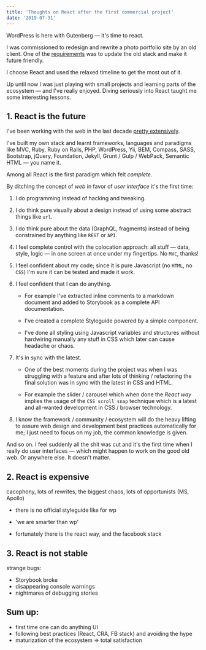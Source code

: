```yaml
---
title: 'Thoughts on React after the first commercial project'
date: '2019-07-31'
---
```


WordPress is here with Gutenberg &mdash; it's time to react.

<!--more-->

I was commissioned to redesign and rewrite a photo portfolio site by an old client. One of the [requirements](https://github.com/metamn/inu-v2-b#requirements) was to update the old stack and make it future friendly.

I choose React and used the relaxed timeline to get the most out of it.

Up until now I was just playing with small projects and learning parts of the ecosystem &mdash; and I've really enjoyed. Diving seriously into React taught me some interesting lessons.

## 1. React is the future

I've been working with the web in the last decade [pretty extensively](http://metamn.io/beat/on-old-and-new-stacks/).

I've built my own stack and learnt frameworks, languages and paradigms like MVC, Ruby, Ruby on Rails, PHP, WordPress, Yii, BEM, Compass, SASS, Bootstrap, jQuery, Foundation, Jekyll, Grunt / Gulp / WebPack, Semantic HTML &mdash; you name it.

Among all React is the first paradigm which felt _complete_.

By ditching the concept of _web_ in favor of _user interface_ it's the first time:

1. I do programming instead of hacking and tweaking.
2. I do think pure visually about a design instead of using some abstract things like `url`.
3. I do think pure about the data (GraphQL, fragments) instead of being constrained by anything like `REST` or `API`.
4. I feel complete control with the colocation approach: all stuff &mdash; data, style, logic &mdash; in one screen at once under my fingertips. No `MVC`, thanks!
5. I feel confident about my code; since it is pure Javascript (no `HTML`, no `CSS`) I'm sure it can be tested and made it work.
6. I feel confident that I can do anything.

   - For example I've extracted inline comments to a markdown document and added to Storybook as a complete API documentation.

   - I've created a complete Styleguide powered by a simple component.

   - I've done all styling using Javascript variables and structures without hardwiring manually any stuff in CSS which later can cause headache or chaos.

7. It's in sync with the latest.

   - One of the best moments during the project was when I was struggling with a feature and after lots of thinking / refactoring the final solution was in sync with the latest in CSS and HTML.

   - For example the slider / carousel which when done the _React way_ implies the usage of the `CSS scroll snap` technique which is a latest and all-wanted development in CSS / browser technology.

8. I know the framework / community / ecosystem will do the heavy lifting to assure web design and development best practices automatically for me; I just need to focus on my job, the common knowledge is given.

And so on. I feel suddenly all the shit was cut and it's the first time when I really do user interfaces &mdash; which might happen to work on the good old web. Or anywhere else. It doesn't matter.

## 2. React is expensive

cacophony, lots of rewrites, the biggest chaos, lots of opportunists (MS, Apollo)

- there is no official styleguide like for wp
- 'we are smarter than wp'

- fortunately there is the react way, and the facebook stack

## 3. React is not stable

strange bugs:

- Storybook broke
- disappearing console warnings
- nightmares of debugging stories

## Sum up:

- first time one can do anything UI
- following best practices (React, CRA, FB stack) and avoiding the hype
- maturization of the ecosystem
  => total satisfaction
